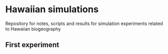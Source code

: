 # Hawaiian simulations
Repository for notes, scripts and results for simulation experiments related to Hawaiian biogeography 

## First experiment
